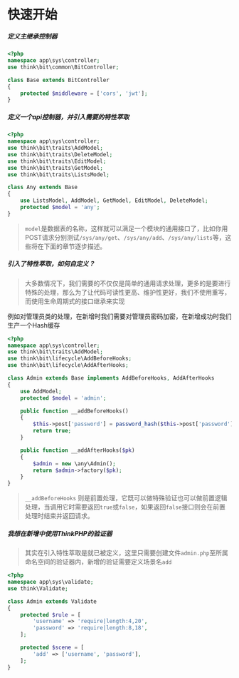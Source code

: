 # 快速开始

##### 定义主继承控制器

```php
<?php
namespace app\sys\controller;
use think\bit\common\BitController;

class Base extends BitController
{
    protected $middleware = ['cors', 'jwt'];
}
```

##### 定义一个api控制器，并引入需要的特性萃取

```php
<?php
namespace app\sys\controller;
use think\bit\traits\AddModel;
use think\bit\traits\DeleteModel;
use think\bit\traits\EditModel;
use think\bit\traits\GetModel;
use think\bit\traits\ListsModel;

class Any extends Base
{
    use ListsModel, AddModel, GetModel, EditModel, DeleteModel;
    protected $model = 'any';
}
```

> `model`是数据表的名称，这样就可以满足一个模块的通用接口了，比如你用POST请求分别测试`/sys/any/get`、`/sys/any/add`、`/sys/any/lists`等，这些将在下面的章节逐步描述。

##### 引入了特性萃取，如何自定义？

> 大多数情况下，我们需要的不仅仅是简单的通用请求处理，更多的是要进行特殊的处理，那么为了让代码可读性更高、维护性更好，我们不使用重写，而使用生命周期式的接口继承来实现

例如对管理员类的处理，在新增时我们需要对管理员密码加密，在新增成功时我们生产一个Hash缓存

```php
<?php
namespace app\sys\controller;
use think\bit\traits\AddModel;
use think\bit\lifecycle\AddBeforeHooks;
use think\bit\lifecycle\AddAfterHooks;

class Admin extends Base implements AddBeforeHooks, AddAfterHooks
{
    use AddModel;
    protected $model = 'admin';

    public function __addBeforeHooks()
    {
        $this->post['password'] = password_hash($this->post['password'], PASSWORD_ARGON2I);
        return true;
    }

    public function __addAfterHooks($pk)
    {
        $admin = new \any\Admin();
        return $admin->factory($pk);
    }
}
```

> `__addBeforeHooks` 则是前置处理，它既可以做特殊验证也可以做前置逻辑处理，当调用它时需要返回`true`或`false`，如果返回`false`接口则会在前置处理时结束并返回请求。

##### 我想在新增中使用ThinkPHP的验证器

> 其实在引入特性萃取是就已被定义，这里只需要创建文件`admin.php`至所属命名空间的验证器内，新增的验证需要定义场景名`add`

```php
<?php
namespace app\sys\validate;
use think\Validate;

class Admin extends Validate
{
    protected $rule = [
        'username' => 'require|length:4,20',
        'password' => 'require|length:8,18',
    ];

    protected $scene = [
        'add' => ['username', 'password'],
    ];
}
```